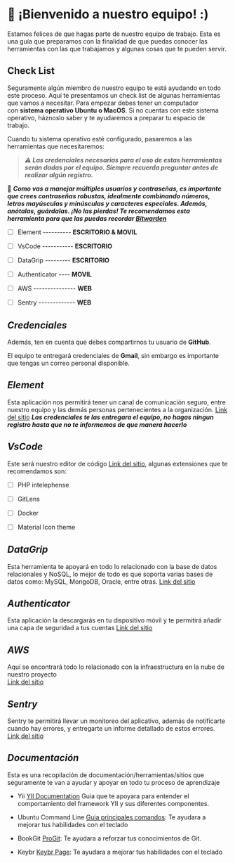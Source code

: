 ﻿
# :wave:	 ¡Bienvenido a nuestro equipo! :)
Estamos felices de que hagas parte de nuestro equipo de trabajo. Esta es una guía que preparamos con la finalidad de que puedas conocer las herramientas con las que trabajamos y algunas cosas que te pueden servir.

## Check List
Seguramente algún miembro de nuestro equipo te está ayudando en todo este proceso. Aquí te presentamos un check list de algunas herramientas que vamos a necesitar. Para empezar debes tener un computador con **sistema operativo Ubuntu o MacOS**. Si no cuentas con este sistema operativo, háznoslo saber y te ayudaremos a preparar tu espacio de trabajo.

Cuando tu sistema operativo esté configurado, pasaremos a las herramientas que necesitaremos:

> ***:warning:	Las credenciales necesarias para el uso de estas herramientas serán dadas por el equipo. Siempre recuerda preguntar antes de realizar
> algún registro.***

:closed_lock_with_key:	***Como vas a manejar múltiples usuarios y contraseñas, es importante que crees contraseñas robustas, idealmente combinando números, letras mayúsculas y minúsculas y caracteres especiales. Además, anótalas, guárdalas. ¡No las pierdas! Te recomendamos esta herramienta para que las puedas recordar [Bitwarden](https://bitwarden.com/)***

 - [ ] Element        ----------         **ESCRITORIO & MOVIL** 
 - [ ] VsCode         -----------        **ESCRITORIO** 
 - [ ] DataGrip       ---------          **ESCRITORIO** 
 - [ ]  Authenticator    ----            **MOVIL**
 - [ ] AWS      ---------------          **WEB**
 - [ ] Sentry    -------------             **WEB**


## *Credenciales*

Además, ten en cuenta que debes compartirnos tu usuario de **GitHub**.

El equipo te entregará credenciales de **Gmail**, sin embargo es importante que tengas un correo personal disponible.


 
## *Element*
Esta aplicación nos permitirá tener un canal de comunicación seguro, entre nuestro equipo y las demás personas pertenecientes a la organización.  [Link del sitio](https://element.io/)
***Las credenciales te las entregara el equipo, no hagas ningun registro hasta que no te informemos de que manera hacerlo***

## *VsCode*

Este será nuestro editor de código [Link del sitio](https://code.visualstudio.com/), algunas extensiones que te recomendamos son:

 - [ ] PHP intelephense
 - [ ] GitLens
 - [ ] Docker
 - [ ] Material Icon theme


## *DataGrip*
Esta herramienta te apoyará en todo lo relacionado con la base de datos relacionales y NoSQL, lo mejor de todo es que soporta varias bases de datos como: MySQL, MongoDB, Oracle, entre otras. [Link del sitio](https://www.jetbrains.com/datagrip/)

## *Authenticator*
Esta aplicación la descargarás en tu dispositivo móvil y te permitirá añadir una capa de seguridad a tus cuentas [Link del sitio](https://play.google.com/store/apps/details?id=com.google.android.apps.authenticator2&hl=en)

## *AWS*
Aquí se encontrará todo lo relacionado con la infraestructura en la nube de nuestro proyecto  
[Link del sitio](https://aws.amazon.com/es/lightsail/?gclid=Cj0KCQjwu-63BhC9ARIsAMMTLXSvRZpmEJ0InPamyvLGS0uWtzb3N6iaJ6EUYwcdrU6Uit3DibtMSzoaAkTqEALw_wcB&trk=8fa18207-f2c2-4587-81a1-f2a3648571b3&sc_channel=ps&ef_id=Cj0KCQjwu-63BhC9ARIsAMMTLXSvRZpmEJ0InPamyvLGS0uWtzb3N6iaJ6EUYwcdrU6Uit3DibtMSzoaAkTqEALw_wcB:G:s&s_kwcid=AL!4422!3!647999789205!e!!g!!aws!19685287144!146461596896)
## *Sentry*
Sentry te permitirá llevar un monitoreo del aplicativo, además de notificarte cuando hay errores, y entregarte un informe detallado de estos errores.  [Link del sitio](https://sentry.io/welcome/?utm_source=google&utm_medium=cpc&utm_id=%7B9657410528%7D&utm_campaign=Google_Search_Brand_ROW_Alpha&utm_content=g&utm_term=sentry.io&gad_source=1&gclid=Cj0KCQjwu-63BhC9ARIsAMMTLXRJWbHvsXPwmBJj7YpsyrDY0mEEamxrlRQ6mvMkgsy08SzbHxs3J08aAhwUEALw_wcB)

## *Documentación*
Esta es una recopilación de documentación/herramientas/sitios que seguramente te van a ayudar y apoyar en todo tu proceso de aprendizaje

 - Yii [YII Documentation](https://www.yiiframework.com/doc/guide/2.0/en) Guia que te apoyara para entender el comportamiento del framework YII y sus diferentes componentes.

- Ubuntu Command Line [Guia principales comandos](https://ubuntu.com/tutorials/command-line-for-beginners#1-overview): Te ayudara a mejorar tus habilidades con el teclado

 - BookGit [ProGit](https://git-scm.com/book/en/v2): Te ayudara a reforzar tus conocimientos de Git.

- Keybr [Keybr Page](https://www.keybr.com/): Te ayudara a mejorar tus habilidades con el teclado


 

